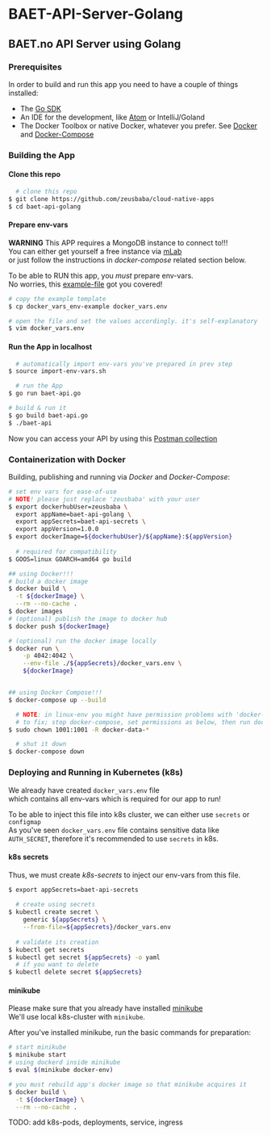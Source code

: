 BAET-API-Server-Golang
======================

## BAET.no API Server using Golang

### Prerequisites

In order to build and run this app you need to have a couple of things installed:  

- The [Go SDK](https://golang.org)              
- An IDE for the development, like [Atom](https://atom.io) or IntelliJ/Goland      
- The Docker Toolbox or native Docker, whatever you prefer. See [Docker](https://docs.docker.com) and [Docker-Compose](https://docs.docker.com/compose/)       


### Building the App  


#### Clone this repo     

```bash
  # clone this repo  
$ git clone https://github.com/zeusbaba/cloud-native-apps  
$ cd baet-api-golang  


```   

#### Prepare env-vars  

**WARNING** This APP requires a MongoDB instance to connect to!!!      
You can either get yourself a free instance via [mLab](https://mlab.com)  
or just follow the instructions in _docker-compose_ related section below.      

To be able to RUN this app, you _must_ prepare env-vars.    
No worries, this [example-file](baet-api-secrets/docker_vars_env-example) got you covered!            
```bash
# copy the example template  
$ cp docker_vars_env-example docker_vars.env  

# open the file and set the values accordingly. it's self-explanatory  
$ vim docker_vars.env    
```

#### Run the App in localhost  

```bash
  # automatically import env-vars you've prepared in prev step    
$ source import-env-vars.sh

  # run the App  
$ go run baet-api.go

# build & run it
$ go build baet-api.go
$ ./baet-api

```

Now you can access your API by using this [Postman collection](https://documenter.getpostman.com/view/2611563/RzfZPt3c)  


### Containerization with Docker  

Building, publishing and running via _Docker_ and _Docker-Compose_:       
```bash
# set env vars for ease-of-use
# NOTE! please just replace 'zeusbaba' with your user  
$ export dockerhubUser=zeusbaba \
  export appName=baet-api-golang \
  export appSecrets=baet-api-secrets \
  export appVersion=1.0.0
$ export dockerImage=${dockerhubUser}/${appName}:${appVersion}
  
  # required for compatibility
$ GOOS=linux GOARCH=amd64 go build

## using Docker!!!       
# build a docker image  
$ docker build \
  -t ${dockerImage} \
  --rm --no-cache .    
$ docker images  	
# (optional) publish the image to docker hub  
$ docker push ${dockerImage}  

# (optional) run the docker image locally    
$ docker run \
	-p 4042:4042 \
	--env-file ./${appSecrets}/docker_vars.env \
	${dockerImage}  


## using Docker Compose!!! 
$ docker-compose up --build 

  # NOTE: in linux-env you might have permission problems with 'docker-data-*' folders      
  # to fix; stop docker-compose, set permissions as below, then run docker-compose again.    
$ sudo chown 1001:1001 -R docker-data-*  

  # shut it down 
$ docker-compose down   
```

### Deploying and Running in Kubernetes (k8s)    

We already have created `docker_vars.env` file    
which contains all env-vars which is required for our app to run!      

To be able to inject this file into k8s cluster, we can either use `secrets` or `configmap`  
As you've seen `docker_vars.env` file contains sensitive data like `AUTH_SECRET`, therefore it's recommended to use `secrets` in k8s.  

#### k8s secrets  
Thus, we must create _k8s-secrets_  to inject our env-vars from this file.    

```bash
$ export appSecrets=baet-api-secrets
  
  # create using secrets   
$ kubectl create secret \
    generic ${appSecrets} \
    --from-file=${appSecrets}/docker_vars.env
  
  # validate its creation
$ kubectl get secrets     
$ kubectl get secret ${appSecrets} -o yaml  
  # if you want to delete  
$ kubectl delete secret ${appSecrets}

```

#### minikube 
Please make sure that you already have installed [minikube](https://github.com/kubernetes/minikube)    
We'll use local k8s-cluster with `minikube`.

After you've installed minikube, run the basic commands for preparation:  
```bash
# start minikube  
$ minikube start  
# using dockerd inside minikube
$ eval $(minikube docker-env)  

# you must rebuild app's docker image so that minikube acquires it
$ docker build \
  -t ${dockerImage} \
  --rm --no-cache .
```

TODO: add k8s-pods, deployments, service, ingress
